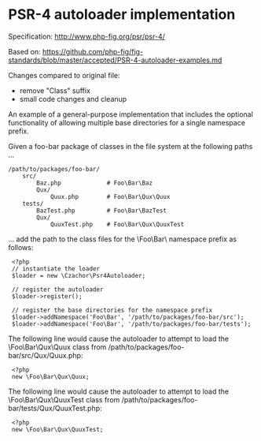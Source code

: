 # PSR-4 autoloader implementation

Specification: http://www.php-fig.org/psr/psr-4/

Based on: https://github.com/php-fig/fig-standards/blob/master/accepted/PSR-4-autoloader-examples.md

Changes compared to original file:
* remove "Class" suffix
* small code changes and cleanup

An example of a general-purpose implementation that includes the optional
functionality of allowing multiple base directories for a single namespace
prefix.

Given a foo-bar package of classes in the file system at the following
paths ...

    /path/to/packages/foo-bar/
        src/
            Baz.php             # Foo\Bar\Baz
            Qux/
                Quux.php        # Foo\Bar\Qux\Quux
        tests/
            BazTest.php         # Foo\Bar\BazTest
            Qux/
                QuuxTest.php    # Foo\Bar\Qux\QuuxTest

... add the path to the class files for the \Foo\Bar\ namespace prefix
as follows:

     <?php
     // instantiate the loader
     $loader = new \Czachor\Psr4Autoloader;

     // register the autoloader
     $loader->register();

     // register the base directories for the namespace prefix
     $loader->addNamespace('Foo\Bar', '/path/to/packages/foo-bar/src');
     $loader->addNamespace('Foo\Bar', '/path/to/packages/foo-bar/tests');

The following line would cause the autoloader to attempt to load the
\Foo\Bar\Qux\Quux class from /path/to/packages/foo-bar/src/Qux/Quux.php:

     <?php
     new \Foo\Bar\Qux\Quux;

The following line would cause the autoloader to attempt to load the
\Foo\Bar\Qux\QuuxTest class from /path/to/packages/foo-bar/tests/Qux/QuuxTest.php:

     <?php
     new \Foo\Bar\Qux\QuuxTest;
